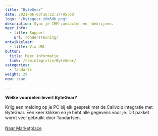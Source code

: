 ```yaml
---
title: "ByteGear"
date: 2021-06-03T16:52:17+05:00
logo: "/bytegear_z0m5db.png"
description: Sync je CRM-contacten en -bedrijven.
meer_info:
  - title: Support
    url: /ondersteuning/
ontwikkelaar:
  - title: Via URL
button:
  title: Meer informatie
  link: /crmintegratie/ByteGear/
categories:
  - Tandarts
weight: 29
new: true

---
```


**Welke voordelen levert ByteGear?**

Krijg een melding op je PC bij elk gesprek met de Callvoip integratie met ByteGear. Één keer klikken en je hebt alle gegevens voor je. Dit pakket wordt veel gebruikt door Tandartsen.<br><br><a href="/marketplace" class="button">Naar Marketplace</a>
